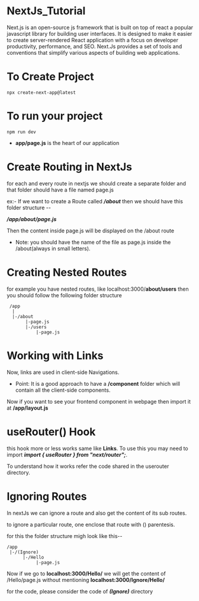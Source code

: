 # NextJs_Tutorial

Next.js is an open-source js framework that is built on top of react a popular javascript library for building user interfaces. It is designed to make it easier to create server-rendered React application with a focus on developer productivity, performance, and SEO. Next.Js provides a set of tools and conventions that simplify various aspects of building web applications.

# To Create Project

```
npx create-next-app@latest
```

# To run your project

```
npm run dev
```

- **app/page.js** is the heart of our application

# Create Routing in NextJs

for each and every route in nextjs we should create a separate folder and that folder should have a file named page.js

ex:- If we want to create a Route called ***/about*** then we should have this folder structure --

***/app/about/page.js***

Then the content inside page.js will be displayed on the /about route

- Note: you should have the name of the file as page.js inside the /about(always in small letters).

# Creating Nested Routes

for example you have nested routes, like localhost:3000/**about/users** then you should follow the following folder structure

```
 /app
  |
  |-/about
       |-page.js
       |-/users
           |-page.js

```

# Working with Links

Now, links are used in client-side Navigations.

- Point: It is a good approach to have a **/component** folder which will contain all the client-side components.

Now if you want to see your frontend component in webpage then import it at **/app/layout.js**

# useRouter() Hook

this hook more or less works same like **Links**. To use this you may need to import ***import { useRouter } from "next/router";***.

To understand how it works refer the code shared in the userouter directory.

# Ignoring Routes

In nextJs we can ignore a route and also get the content of its sub routes.

to ignore a particular route, one enclose that route with () parentesis.

for this the folder structure migh look like this--

```
/app
 |-/(Ignore)
      |-/Hello
           |-page.js
```
Now if we go to **localhost:3000/Hello/** we will get the content of /Hello/page.js without mentioning **localhost:3000/Ignore/Hello/** 

for the code, please consider the code of ***(Ignore)*** directory